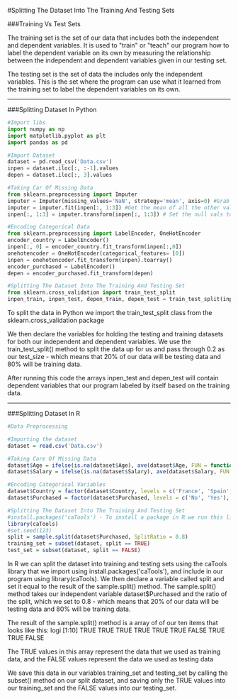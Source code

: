 #Splitting The Dataset Into The Training And Testing Sets

###Training Vs Test Sets

The training set is the set of our data that includes both the independent and dependent variables. It is used to "train" or "teach" our program how to label the dependent variable on its own by measuring the relationship between the independent and dependent variables given in our testing set.

The testing set is the set of data the includes only the independent variables. This is the set where the program can use what it learned from the training set to label the dependent variables on its own.

***

###Splitting Dataset In Python

```python
#Import libs
import numpy as np
import matplotlib.pyplot as plt
import pandas as pd

#Import Dataset
dataset = pd.read_csv('Data.csv')
inpen = dataset.iloc[:, :-1].values
depen = dataset.iloc[:, 3].values

#Taking Car Of Missing Data
from sklearn.preprocessing import Imputer
imputer = Imputer(missing_values='NaN', strategy='mean', axis=0) #Grab the null values
imputer = imputer.fit(inpen[:, 1:3]) #Get the mean of all the other values in each of these columns
inpen[:, 1:3] = imputer.transform(inpen[:, 1:3]) # Set the null vals to the calculated mean

#Encoding Categorical Data
from sklearn.preprocessing import LabelEncoder, OneHotEncoder
encoder_country = LabelEncoder()
inpen[:, 0] = encoder_country.fit_transform(inpen[:,0])
onehotencoder = OneHotEncoder(categorical_features= [0])
inpen = onehotencoder.fit_transform(inpen).toarray()
encoder_purchased = LabelEncoder()
depen = encoder_purchased.fit_transform(depen)

#Splitting The Dataset Into The Training And Testing Set
from sklearn.cross_validation import train_test_split
inpen_train, inpen_test, depen_train, depen_test = train_test_split(inpen, depen, test_size = 0.2)
```

To split the data in Python we import the train_test_split class from the sklearn.cross_validation package

We then declare the variables for holding the testing and training datasets for both our independent and dependent variables. We use the train_test_split() method to split the data up for us and pass through 0.2 as our test_size - which means that 20% of our data will be testing data and 80% will be training data.

After running this code the arrays inpen_test and depen_test will contain dependent variables that our program labeled by itself based on the training data.

***

###Splitting Dataset In R

```r
#Data Preprocessing

#Importing the dataset
dataset = read.csv('Data.csv')

#Taking Care Of Missing Data
dataset$Age = ifelse(is.na(dataset$Age), ave(dataset$Age, FUN = function(x) mean(x, na.rm = TRUE)), dataset$Age)
dataset$Salary = ifelse(is.na(dataset$Salary), ave(dataset$Salary, FUN = function(x) mean(x, na.rm = TRUE)), dataset$Salary)

#Encoding Categorical Variables
dataset$Country = factor(dataset$Country, levels = c('France', 'Spain', 'Germany'), labels = c(1, 2, 3))
dataset$Purchased = factor(dataset$Purchased, levels = c('No', 'Yes'), labels = c(0, 1))

#Splitting The Dataset Into The Training And Testing Set
#install.packages('caTools') - To install a package in R we run this line, only need to do this once
library(caTools)
#set.seed(123)
split = sample.split(dataset$Purchased, SplitRatio = 0.8)
training_set = subset(dataset, split == TRUE)
test_set = subset(dataset, split == FALSE)

```

In R we can split the dataset into training and testing sets using the caTools library that we import using install.packages('caTools'), and include in our program using library(caTools). We then declare a variable called split and set it equal to the result of the sample.split() method. The sample.split() method takes our independent variable dataset$Purchased and the ratio of the split, which we set to 0.8 - which means that 20% of our data will be testing data and 80% will be training data.

The result of the sample.split() method is a array of of our ten items that looks like this: logi [1:10] TRUE TRUE TRUE TRUE TRUE TRUE FALSE TRUE TRUE FALSE

The TRUE values in this array represent the data that we used as training data, and the FALSE values represent the data we used as testing data

We save this data in our variables training_set and testing_set by calling the subset() method on our split dataset, and saving only the TRUE values into our training_set and the FALSE values into our testing_set.
